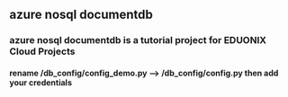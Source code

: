 ## azure nosql documentdb

### azure nosql documentdb is a tutorial project for EDUONIX Cloud Projects


#### rename /db_config/config_demo.py --> /db_config/config.py then add your credentials